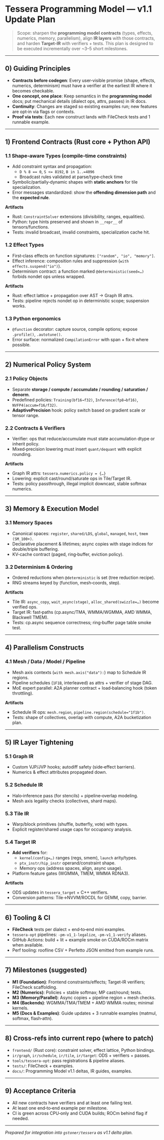 <!-- === MERGE_START: Tessera Programming Model v1.1 Update Plan (Document 1/2) === -->

# Tessera Programming Model — v1.1 Update Plan

> Scope: sharpen the **programming model contracts** (types, effects, numerics, memory, parallelism), align **IR layers** with those contracts, and harden **Target‑IR** with verifiers + tests. This plan is designed to be executed incrementally over ~3–5 short milestones.

---

## 0) Guiding Principles

- **Contracts before codegen**: Every user‑visible promise (shape, effects, numerics, determinism) must have a verifier at the earliest IR where it becomes checkable.
- **One concept, one place**: Keep semantics in the **programming model** docs; put mechanical details (dialect ops, attrs, passes) in IR docs.
- **Continuity**: Changes are staged so existing examples run; new features are opt‑in via flags or contexts.
- **Proof via tests**: Each new construct lands with FileCheck tests and 1 runnable example.

---

## 1) Frontend Contracts (Rust core + Python API)

### 1.1 Shape‑aware Types (compile‑time constraints)
- Add constraint syntax and propagation:
  - `D % 8 == 0`, `S <= 8192`, `B in 1..=4096`
  - Broadcast rules validated at parse/type‑check time
- Symbolic/partially‑dynamic shapes with **static anchors** for tile specialization.
- Error messages standardized: show the **offending dimension path** and the **expected rule**.

**Artifacts**
- Rust: `ConstraintSolver` extensions (divisibility, ranges, equalities).
- Python: type hints preserved and shown in `__repr__` of tensors/functions.
- Tests: invalid broadcast, invalid constraints, specialization cache hit.

### 1.2 Effect Types
- First‑class effects on function signatures: `["random", "io", "memory"]`.
- Effect inference: composition rules and suppression (`with effects.suspend("io")`).
- Determinism contract: a function marked `@deterministic(seed=…)` forbids nondet ops unless wrapped.

**Artifacts**
- Rust: effect lattice + propagation over AST → Graph IR attrs.
- Tests: pipeline rejects nondet op in deterministic scope; suspension works.

### 1.3 Python ergonomics
- `@function` decorator: capture source, compile options; expose `.profile()`, `.autotune()`.
- Error surface: normalized `CompilationError` with span + fix‑it where possible.

---

## 2) Numerical Policy System

### 2.1 Policy Objects
- Separate **storage / compute / accumulate / rounding / saturation / denorm**.
- Predefined policies: `Training(bf16→f32)`, `Inference(fp8→bf16)`, `NVFP4(accum=f16/f32)`.
- **AdaptivePrecision** hook: policy switch based on gradient scale or tensor range.

### 2.2 Contracts & Verifiers
- Verifier: ops that reduce/accumulate must state accumulation dtype or inherit policy.
- Mixed‑precision lowering must insert `quant/dequant` with explicit rounding.

**Artifacts**
- Graph IR attrs: `tessera.numerics.policy = {…}`
- Lowering: explicit cast/round/saturate ops in Tile/Target IR.
- Tests: policy passthrough, illegal implicit downcast, stable softmax numerics.

---

## 3) Memory & Execution Model

### 3.1 Memory Spaces
- Canonical spaces: `register`, `shared/LDS`, `global`, `managed`, `host`, `tmem (SM_100+)`.
- Declarative placement & lifetimes; async copies with stage indices for double/triple buffering.
- KV‑cache contract (paged, ring‑buffer, eviction policy).

### 3.2 Determinism & Ordering
- Ordered reductions when `@deterministic` is set (tree reduction recipe).
- RNG streams keyed by (function, mesh‑coords, step).

**Artifacts**
- Tile IR: `async_copy`, `wait_async(stage)`, `alloc_shared(swizzle=…)` become verified ops.
- Target IR: fast‑paths (cp.async/TMA, WMMA/WGMMA, AMD WMMA, Blackwell TMEM).
- Tests: cp.async sequence correctness; ring‑buffer page table smoke test.

---

## 4) Parallelism Constructs

### 4.1 Mesh / Data / Model / Pipeline
- Mesh axis contexts (`with mesh.axis("data"):`) map to Schedule IR regions.
- Pipeline schedules (`1F1B`, interleaved) as attrs + verifier of stage DAG.
- MoE expert parallel: A2A planner contract + load‑balancing hook (token throttling).

**Artifacts**
- Schedule IR ops: `mesh.region`, `pipeline.region(schedule="1f1b")`.
- Tests: shape of collectives, overlap with compute, A2A bucketization plan.

---

## 5) IR Layer Tightening

### 5.1 Graph IR
- Custom VJP/JVP hooks; autodiff safety (side‑effect barriers).
- Numerics & effect attributes propagated down.

### 5.2 Schedule IR
- Halo‑inference pass (for stencils) + pipeline‑overlap modeling.
- Mesh axis legality checks (collectives, shard maps).

### 5.3 Tile IR
- Warp/block primitives (shuffle, butterfly, vote) with types.
- Explicit register/shared usage caps for occupancy analysis.

### 5.4 Target IR
- **Add verifiers** for:
  - `kernel(config=…)` ranges (regs, smem), `launch` arity/types.
  - `ptx_instr/hip_instr` operand/constraint shape.
  - Memory ops (address spaces, align, async usage).
- Platform feature gates (WGMMA, TMEM, WMMA RDNA3).

**Artifacts**
- ODS updates in `tessera_target` + C++ verifiers.
- Conversion patterns: Tile→NVVM/ROCDL for GEMM, copy, barrier.

---

## 6) Tooling & CI

- **FileCheck** tests per dialect + end‑to‑end mini examples.
- `tessera-opt` pipelines: `-pm-v1_1-legalize`, `-pm-v1_1-verify` aliases.
- GitHub Actions: build + lit + example smoke on CUDA/ROCm matrix when available.
- Perf tooling: roofline CSV + Perfetto JSON emitted from example runs.

---

## 7) Milestones (suggested)

- **M1 (Foundation)**: Frontend constraints/effects; Target‑IR verifiers; FileCheck scaffolding.
- **M2 (Numerics)**: Policies + stable softmax; MP cast/round; tests.
- **M3 (Memory/Parallel)**: Async copies + pipeline region + mesh checks.
- **M4 (Backends)**: WGMMA/TMA/TMEM + AMD WMMA routes; minimal kernels.
- **M5 (Docs & Examples)**: Guide updates + 3 runnable examples (matmul, softmax, flash‑attn).

---

## 8) Cross‑refs into current repo (where to patch)

- `frontend/` (Rust core): constraint solver, effect lattice, Python bindings.
- `ir/graph`, `ir/schedule`, `ir/tile`, `ir/target`: ODS + verifiers + passes.
- `tools/tessera-opt`: pass registrations & pipeline aliases.
- `tests/`: FileCheck + examples.
- `docs/`: Programming Model v1.1 deltas, IR guides, examples.

---

## 9) Acceptance Criteria

- All new contracts have verifiers and at least one failing test.
- At least one end‑to‑end example per milestone.
- CI is green across CPU‑only and CUDA builds; ROCm behind flag if needed.

---

*Prepared for integration into `gstoner/tessera` as v1.1 delta plan.*

<!-- === MERGE_END: Tessera Programming Model v1.1 Update Plan (Document 1/2) === -->
